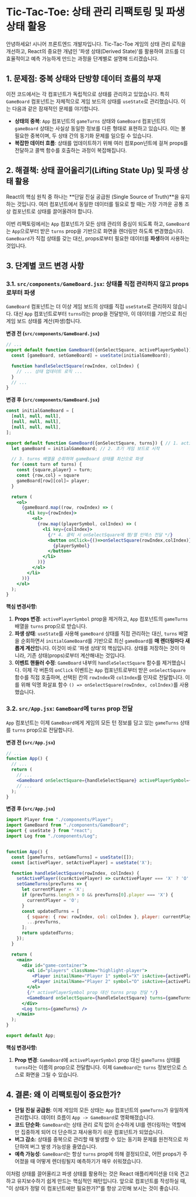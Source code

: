 # Tic-Tac-Toe: 상태 관리 리팩토링 및 파생 상태 활용

안녕하세요! 시니어 프론트엔드 개발자입니다. Tic-Tac-Toe 게임의 상태 관리 로직을 개선하고, React의 중요한 개념인 '파생 상태(Derived State)'를 활용하여 코드를 더 효율적이고 예측 가능하게 만드는 과정을 단계별로 설명해 드리겠습니다.

## 1. 문제점: 중복 상태와 단방향 데이터 흐름의 부재

이전 코드에서는 각 컴포넌트가 독립적으로 상태를 관리하고 있었습니다. 특히 `GameBoard` 컴포넌트는 자체적으로 게임 보드의 상태를 `useState`로 관리했습니다. 이는 다음과 같은 잠재적인 문제를 야기합니다.

- **상태의 중복**: `App` 컴포넌트의 `gameTurns` 상태와 `GameBoard` 컴포넌트의 `gameBoard` 상태는 사실상 동일한 정보를 다른 형태로 표현하고 있습니다. 이는 불필요한 중복이며, 두 상태 간의 동기화 문제를 일으킬 수 있습니다.
- **복잡한 데이터 흐름**: 상태를 업데이트하기 위해 여러 컴포pon넌트에 걸쳐 props를 전달하고 콜백 함수를 호출하는 과정이 복잡해집니다.

## 2. 해결책: 상태 끌어올리기(Lifting State Up) 및 파생 상태 활용

React의 핵심 원칙 중 하나는 **단일 진실 공급원 (Single Source of Truth)**을 유지하는 것입니다. 여러 컴포넌트에서 동일한 데이터를 필요로 할 때는 가장 가까운 공통 조상 컴포넌트로 상태를 끌어올려야 합니다.

이번 리팩토링에서는 `App` 컴포넌트가 모든 상태 관리의 중심이 되도록 하고, `GameBoard`는 `App`으로부터 받은 `turns` prop을 기반으로 화면을 렌더링만 하도록 변경했습니다. `GameBoard`가 직접 상태를 갖는 대신, props로부터 필요한 데이터를 **파생**하여 사용하는 것입니다.

## 3. 단계별 코드 변경 사항

### 3.1. `src/components/GameBoard.jsx`: 상태를 직접 관리하지 않고 props로부터 파생

`GameBoard` 컴포넌트는 더 이상 게임 보드의 상태를 직접 `useState`로 관리하지 않습니다. 대신 `App` 컴포넌트로부터 `turns`라는 prop을 전달받아, 이 데이터를 기반으로 최신 게임 보드 상태를 계산(파생)합니다.

**변경 전 (`src/components/GameBoard.jsx`)**
```jsx
// ...
export default function GameBoard({onSelectSquare, activePlayerSymbol}) {
  const [gameBoard, setGameBoard] = useState(initialGameBoard);

  function handleSelectSquare(rowIndex, colIndex) {
    // ... 상태 업데이트 로직 ...
  }
  // ...
}
```

**변경 후 (`src/components/GameBoard.jsx`)**
```jsx
const initialGameBoard = [
  [null, null, null],
  [null, null, null],
  [null, null, null],
];

export default function GameBoard({onSelectSquare, turns}) { // 1. activePlayerSymbol prop 제거, turns prop 추가
  let gameBoard = initialGameBoard; // 2. 초기 게임 보드로 시작

  // 3. turns 배열을 순회하며 gameBoard 상태를 최신으로 파생
  for (const turn of turns) {
    const {square,player} = turn;
    const {row,col} = square
    gameBoard[row][col]= player;
  }

  return (
    <ol>
      {gameBoard.map((row, rowIndex) => (
        <li key={rowIndex}>
          <ol>
            {row.map((playerSymbol, colIndex) => (
              <li key={colIndex}>
                {/* 4. 클릭 시 onSelectSquare에 행/열 인덱스 전달 */}
                <button onClick={()=>onSelectSquare(rowIndex,colIndex)}>
                  {playerSymbol}
                </button>
              </li>
            ))}
          </ol>
        </li>
      ))}
    </ol>
  );
}
```

**핵심 변경사항:**

1.  **Props 변경**: `activePlayerSymbol` prop을 제거하고, `App` 컴포넌트의 `gameTurns` 배열을 `turns` prop으로 받습니다.
2.  **파생 상태**: `useState`를 사용해 `gameBoard` 상태를 직접 관리하는 대신, `turns` 배열을 순회하면서 `initialGameBoard`를 기반으로 최신 `gameBoard`를 **매 렌더링마다 새롭게 계산**합니다. 이것이 바로 '파생 상태'의 핵심입니다. 상태를 저장하는 것이 아니라, 기존 상태(props)로부터 계산해내는 것입니다.
3.  **이벤트 핸들러 수정**: `GameBoard` 내부의 `handleSelectSquare` 함수를 제거했습니다. 이제 각 버튼의 `onClick` 이벤트는 `App` 컴포넌트로부터 받은 `onSelectSquare` 함수를 직접 호출하며, 선택된 칸의 `rowIndex`와 `colIndex`를 인자로 전달합니다. 이를 위해 익명 화살표 함수 `() => onSelectSquare(rowIndex, colIndex)`를 사용했습니다.

### 3.2. `src/App.jsx`: `GameBoard`에 `turns` prop 전달

`App` 컴포넌트는 이제 `GameBoard`에게 게임의 모든 턴 정보를 담고 있는 `gameTurns` 상태를 `turns` prop으로 전달합니다.

**변경 전 (`src/App.jsx`)**
```jsx
// ...
function App() {
  // ...
  return (
    // ...
    <GameBoard onSelectSquare={handleSelectSquare} activePlayerSymbol={activePlayer}/>
    // ...
  );
}
```

**변경 후 (`src/App.jsx`)**
```jsx
import Player from "./components/Player";
import GameBoard from "./components/GameBoard";
import { useState } from "react";
import Log from "./components/Log";


function App() {
  const [gameTurns, setGameTurns] = useState([]);
  const [activePlayer, setActivePlayer] = useState('X');

  function handleSelectSquare(rowIndex, colIndex) {
    setActivePlayer((curActivePlayer) => curActivePlayer === 'X' ? 'O' : 'X');
    setGameTurns(prevTurns => {
      let currentPlayer = 'X';
      if (prevTurns.length > 0 && prevTurns[0].player === 'X') {
        currentPlayer = 'O';
      }
      const updatedTurns = [
        { square: { row: rowIndex, col: colIndex }, player: currentPlayer },
        ...prevTurns,
      ];
      return updatedTurns;
    });
  }

  return (
    <main>
      <div id="game-container">
        <ol id="players" className="highlight-player">
          <Player initailName="Player 1" symbol="X" isActive={activePlayer === 'X'}/>
          <Player initailName="Player 2" symbol="O" isActive={activePlayer === 'O'} />
        </ol>
        {/* activePlayerSymbol prop 대신 turns prop 전달 */}
        <GameBoard onSelectSquare={handleSelectSquare} turns={gameTurns}/>
      </div>
      <Log turns={gameTurns} />
    </main>
  );
}

export default App;
```

**핵심 변경사항:**

1.  **Prop 변경**: `GameBoard`에 `activePlayerSymbol` prop 대신 `gameTurns` 상태를 `turns`라는 이름의 prop으로 전달합니다. 이제 `GameBoard`는 `turns` 정보만으로 스스로 화면을 그릴 수 있습니다.

## 4. 결론: 왜 이 리팩토링이 중요한가?

- **단일 진실 공급원**: 이제 게임의 모든 상태는 `App` 컴포넌트의 `gameTurns`가 유일하게 관리합니다. 데이터 흐름이 `App -> GameBoard`로 명확해졌습니다.
- **코드 단순화**: `GameBoard`는 상태 관리 로직 없이 순수하게 UI를 렌더링하는 역할에만 집중하게 되어 더 단순하고 재사용하기 쉬운 컴포넌트가 되었습니다.
- **버그 감소**: 상태를 중복으로 관리할 때 발생할 수 있는 동기화 문제를 원천적으로 차단하여 버그 발생 가능성을 줄였습니다.
- **예측 가능성**: `GameBoard`는 항상 `turns` prop에 의해 결정되므로, 어떤 props가 주어졌을 때 어떻게 렌더링될지 예측하기가 매우 쉬워졌습니다.

이처럼 상태를 끌어올리고 파생 상태를 활용하는 것은 React 애플리케이션을 더욱 견고하고 유지보수하기 쉽게 만드는 핵심적인 패턴입니다. 앞으로 컴포넌트를 작성하실 때, "이 상태가 정말 이 컴포넌트에만 필요한가?"를 항상 고민해 보시는 것이 좋습니다.
